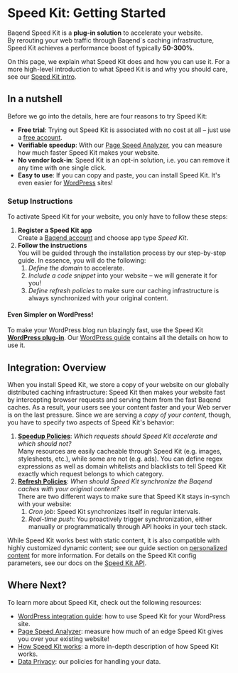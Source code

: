 # Speed Kit: Getting Started

Baqend Speed Kit is a **plug-in solution** to accelerate your website.  
By rerouting your web traffic through Baqend´s caching infrastructure, Speed Kit achieves a performance boost of typically **50-300%**. 

On this page, we explain what Speed Kit does and how you can use it. 
For a more high-level introduction to what Speed Kit is and why you should care, see our [Speed Kit intro](./intro).

## In a nutshell

Before we go into the details, here are four reasons to try Speed Kit:

- **Free trial**: Trying out Speed Kit is associated with no cost at all – just use a [free account](https://dashboard.baqend.com/register). 
- **Verifiable speedup**: With our [Page Speed Analyzer](./analyzer), you can measure how much faster Speed Kit makes your website.
- **No vendor lock-in**: Speed Kit is an opt-in solution, i.e. you can remove it any time with one single click. 
- **Easy to use**: If you can copy and paste, you can install Speed Kit. It's even easier for [WordPress](../wordpress/) sites!

<!--  
<div class="tip"><strong>You stay in control:</strong> 
Speed Kit only makes your website faster and won't break anything. 
But don't take our word for it, you can <a href="./speed-kit/deactivation"><strong>opt out any time</strong></a>: 
To disable Speed Kit instantaneously, just click the status toggle in your dashboard. 
</div>
-->

### Setup Instructions

To activate Speed Kit for your website, you only have to follow these steps:

1. **Register a Speed Kit app**  
Create a [Baqend account](https://dashboard.baqend.com/register) and choose app type *Speed Kit*.
2. **Follow the instructions**  
You will be guided through the installation process by our step-by-step guide. In essence, you will do the following:
    1. *Define the domain* to accelerate.
    2. *Include a code snippet* into your website – we will generate it for you!
    3. *Define refresh policies* to make sure our caching infrastructure is always synchronized with your original content.

#### Even Simpler on WordPress!
To make your WordPress blog run blazingly fast, use the Speed Kit [**WordPress plug-in**](https://wordpress.org/plugins/baqend/).
Our [WordPress guide](../wordpress/) contains all the details on how to use it.

## Integration: Overview

When you install Speed Kit, we store a copy of your website on our globally distributed caching infrastructure: 
Speed Kit then makes your website fast by intercepting browser requests and serving them from the fast Baqend caches. 
As a result, your users see your content faster and your Web server is on the last pressure. 
Since we are serving a *copy of your content*, though, you have to specify two aspects of Speed Kit's behavior:

1. [**Speedup Policies**](./whiteblacklisting): *Which requests should Speed Kit accelerate and which should not?*  
Many resources are easily cacheable through Speed Kit (e.g. images, stylesheets, etc.), while some are not (e.g. ads). 
You can define regex expressions as well as domain whitelists and blacklists to tell Speed Kit exactly which request belongs to which category.
2. [**Refresh Policies**](./refreshing): *When should Speed Kit synchronize the Baqend caches with your original content?*  
There are two different ways to make sure that Speed Kit stays in-synch with your website: 
    1. *Cron job*: Speed Kit synchronizes itself in regular intervals.
    2. *Real-time push*: You proactively trigger synchronization, either manually or programmatically through API hooks in your tech stack. 

While Speed Kit works best with static content, it is also compatible with highly customized dynamic content; see our  guide section on [personalized content](./personalized) for more information. 
For details on the Speed Kit config parameters, see our docs on the [Speed Kit API](./api).



## Where Next?
To learn more about Speed Kit, check out the following resources:  

- [WordPress integration guide](../wordpress/): how to use Speed Kit for your WordPress site.
- [Page Speed Analyzer](./analyzer): measure how much of an edge Speed Kit gives you over your existing website!
- [How Speed Kit works](./how-it-works): a more in-depth description of how Speed Kit works.
- [Data Privacy](./privacy): our policies for handling your data.
